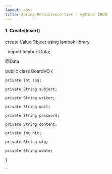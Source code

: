 ```yaml
---
layout: post
title: Spring Persistence tier - myBatis CRUD
---
```

#### 1. Create(Insert)

create Value Object using lambok library.

`
import lombok.Data;


@Data


public class BoardVO {

	private int seq;

	private String subject;

	private String writer;

	private String mail;

	private String password;

	private String content;

	private int hit;

	private String wip;

	private String wdate;
	
}

`

